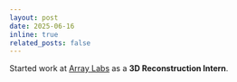 ```yaml
---
layout: post
date: 2025-06-16
inline: true
related_posts: false
---
```


Started work at [Array Labs](https://www.arraylabs.io/) as a **3D Reconstruction Intern**.
